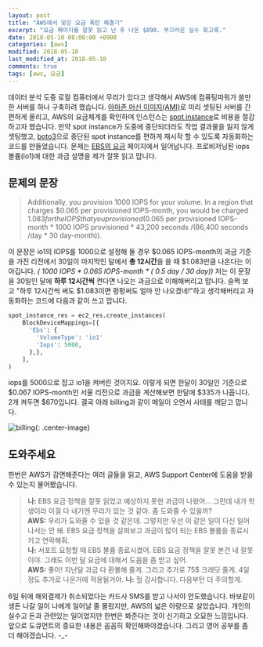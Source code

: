 ```yaml
---
layout: post
title: "AWS에서 맞은 요금 폭탄 해결기"
excerpt: "요금 페이지를 잘못 읽고 난 후 나온 $890. 부끄러운 실수 회고록."
date: 2018-05-10 08:00:00 +0900
categories: [aws]
modified: 2018-05-10
last_modified_at: 2018-05-10
comments: true
tags: [aws, 요금]
---
```

데이터 분석 도중 로컬 컴퓨터에서 무리가 있다고 생각해서 AWS에 컴퓨팅파워가 쓸만한 서버를 하나 구축하려 했습니다. [아마존 머신 이미지(AMI)][aws_ami]로 미리 셋팅된 서버를 간편하게 올리고, AWS의 요금체계를 확인하며 인스턴스는 [spot instance][aws_spot_instance]로 비용을 절감하고자 했습니다. 만약 spot instance가 도중에 중단되더라도 작업 결과물을 잃지 않게 셋팅했고, [boto3][aws_boto]으로 중단된 spot instance를 편하게 재시작 할 수 있도록 자동화하는 코드를 만들었습니다. 문제는 [EBS의 요금][aws_ebs] 페이지에서 일어납니다. 프로비저닝된 iops 볼륨(io1)에 대한 과금 설명을 제가 잘못 읽고 맙니다.


## 문제의 문장

> Additionally, you provision 1000 IOPS for your volume. In a region that charges $0.065 per provisioned IOPS-month, you would be charged $1.083 for the IOPS that you provisioned ($0.065 per provisioned IOPS-month * 1000 IOPS provisioned * 43,200 seconds /(86,400 seconds /day * 30 day-month)).

이 문장은 io1의 IOPS를 1000으로 설정해 둘 경우 $0.065 IOPS-month의 과금 기준을 가진 리전에서 30일이 마지막인 달에서 **총 12시간**을 쓸 때 $1.083만큼 나온다는 이야깁니다. _( 1000 IOPS \* 0.065 IOPS-month \* ( 0.5 day / 30 day))_ 저는 이 문장을 30일인 달에 **하루 12시간씩** 켠다면 나오는 과금으로 이해해버리고 맙니다. 슬쩍 보고 "하루 12시간씩 써도 $1.083이면 펑펑써도 얼마 안 나오겠네!"하고 생각해버리고 자동화하는 코드에 다음과 같이 쓰고 맙니다.

```python
spot_instance_res = ec2_res.create_instances(
    BlockDeviceMappings=[{
      'Ebs': {
        'VolumeType': 'io1'
        'Iops': 5000,
      },},
    ],
)
```

iops를 5000으로 잡고 io1을 켜버린 것이지요. 이렇게 되면 한달이 30일인 기준으로 $0.067 IOPS-month인 서울 리전으로 과금을 계산해보면 한달에 $335가 나옵니다. 2개 켜두면 $670입니다. 결국 아래 billing과 같이 메일이 오면서 사태를 깨닫고 맙니다.

![billing](https://user-images.githubusercontent.com/4270075/39854506-f0d7ddcc-5462-11e8-987d-699fbec1e363.png){: .center-image}

## 도와주세요
한번은 AWS가 감면해준다는 여러 글들을 읽고, AWS Support Center에 도움을 받을 수 있는지 물어봤습니다.

> **나:** EBS 요금 정책을 잘못 읽었고 예상하지 못한 과금이 나왔어... 그런데 내가 학생이라 이걸 다 내기엔 무리가 있는 것 같아. 좀 도와줄 수 있을까?  
> **AWS:** 우리가 도와줄 수 있을 것 같은데. 그렇지만 우선 이 같은 일이 다신 일어나서는 안 돼. EBS 요금 정책을 살펴보고 과금이 많이 되는 EBS 볼륨을 종료시키고 연락해줘.  
> **나:** 서포트 요청할 때 EBS 볼륨 종료시켰어. EBS 요금 정책을 잘못 본건 내 잘못이야. 그래도 이번 달 요금에 대해서 도움을 좀 받고 싶어.  
> **AWS:** 좋아! 지난달 과금 다 환불해 줄게. 그리고 추가로 75$ 크레딧 줄게. 4일정도 추가로 나온거에 적용될거야.
> **나:** 헐 감사합니다. 다음부턴 더 주의할게.

6일 뒤에 해외결제가 취소되었다는 카드사 SMS를 받고 나서야 안도했습니다. 바보같이 생돈 나갈 일이 나에게 일어날 줄 몰랐지만, AWS의 넓은 아량으로 살았습니다. 개인의 실수고 돈과 관련있는 일이었지만 한번은 봐준다는 것이 신기하고 오묘한 느낌입니다. 앞으로 도큐먼트의 중요한 내용은 꼼꼼히 확인해봐야겠습니다. 그리고 영어 공부를 좀 더 해야겠습니다. -_-


[aws_ami]: https://docs.aws.amazon.com/AWSEC2/latest/UserGuide/AMIs.html
[aws_spot_instance]: https://aws.amazon.com/ec2/spot/getting-started/
[aws_boto]: https://boto3.readthedocs.io/
[aws_ebs]: https://aws.amazon.com/ebs/pricing/
